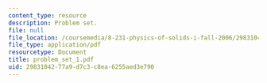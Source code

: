 ```yaml
---
content_type: resource
description: Problem set.
file: null
file_location: /coursemedia/8-231-physics-of-solids-i-fall-2006/2983104277a9d7c3c8ea6255aed3e790_problem_set_1.pdf
file_type: application/pdf
resourcetype: Document
title: problem_set_1.pdf
uid: 29831042-77a9-d7c3-c8ea-6255aed3e790
---
```

